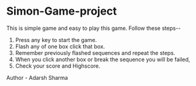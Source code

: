 # Simon-Game-project
This is simple game and easy to play this game.
Follow these steps--
1. Press any key to start the game.
2. Flash any of one box click that box.
3. Remember previously flashed sequences and repeat the steps.
4. When you click another box or break the sequence you will be failed,
5. Check your score and Highscore.


Author - Adarsh Sharma

